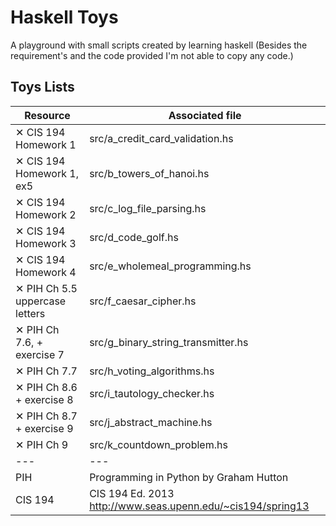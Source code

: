 # Haskell Toys

A playground with small scripts created by learning haskell (Besides the requirement's and the code provided I'm not able to copy any code.)

## Toys Lists
Resource                       | Associated file
------------------------------ | --------------------------------------
✕ CIS 194 Homework 1           | src/a_credit_card_validation.hs
✕ CIS 194 Homework 1, ex5      | src/b_towers_of_hanoi.hs
✕ CIS 194 Homework 2           | src/c_log_file_parsing.hs
✕ CIS 194 Homework 3           | src/d_code_golf.hs
✕ CIS 194 Homework 4           | src/e_wholemeal_programming.hs
✕ PIH Ch 5.5 uppercase letters | src/f_caesar_cipher.hs
✕ PIH Ch 7.6, + exercise 7     | src/g_binary_string_transmitter.hs
✕ PIH Ch 7.7                   | src/h_voting_algorithms.hs
✕ PIH Ch 8.6 + exercise 8      | src/i_tautology_checker.hs
✕ PIH Ch 8.7 + exercise 9      | src/j_abstract_machine.hs
✕ PIH Ch 9                     | src/k_countdown_problem.hs
  ---                           | ---
PIH                             | Programming in Python by Graham Hutton
CIS 194                         | CIS 194 Ed. 2013 http://www.seas.upenn.edu/~cis194/spring13